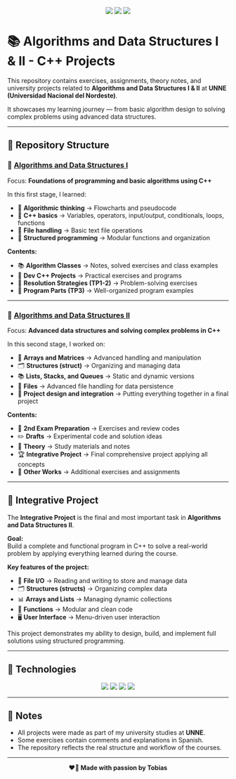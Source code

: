 <p align="center">
  <img src="https://img.shields.io/badge/C%2B%2B-00599C?style=for-the-badge&logo=cplusplus&logoColor=white"/>
  <img src="https://img.shields.io/badge/UNNE-Informatics-blue?style=for-the-badge"/>
  <img src="https://img.shields.io/badge/Status-Completed-brightgreen?style=for-the-badge"/>
</p>

# 📚 Algorithms and Data Structures I & II - C++ Projects

This repository contains exercises, assignments, theory notes, and university projects related to **Algorithms and Data Structures I & II** at **UNNE (Universidad Nacional del Nordeste)**.

It showcases my learning journey — from basic algorithm design to solving complex problems using advanced data structures.

---

## 📂 Repository Structure

### 📘 [Algorithms and Data Structures I](./Algoritmo%20y%20Estructura%20de%20datos%201)

Focus: **Foundations of programming and basic algorithms using C++**

In this first stage, I learned:

- 🧠 **Algorithmic thinking** → Flowcharts and pseudocode
- 🧱 **C++ basics** → Variables, operators, input/output, conditionals, loops, functions
- 📄 **File handling** → Basic text file operations
- 🧩 **Structured programming** → Modular functions and organization

**Contents:**

- 📚 **Algorithm Classes** → Notes, solved exercises and class examples
- 🧰 **Dev C++ Projects** → Practical exercises and programs
- 📝 **Resolution Strategies (TP1-2)** → Problem-solving exercises
- 🔧 **Program Parts (TP3)** → Well-organized program examples

---

### 📗 [Algorithms and Data Structures II](./Algoritmo%20y%20Estructura%20de%20datos%202)

Focus: **Advanced data structures and solving complex problems in C++**

In this second stage, I worked on:

- 🧮 **Arrays and Matrices** → Advanced handling and manipulation
- 🗂️ **Structures (struct)** → Organizing and managing data
- 📚 **Lists, Stacks, and Queues** → Static and dynamic versions
- 💾 **Files** → Advanced file handling for data persistence
- 🧩 **Project design and integration** → Putting everything together in a final project

**Contents:**

- 🧪 **2nd Exam Preparation** → Exercises and review codes
- ✏️ **Drafts** → Experimental code and solution ideas
- 📖 **Theory** → Study materials and notes
- 🏆 **Integrative Project** → Final comprehensive project applying all concepts
- 📌 **Other Works** → Additional exercises and assignments

---

## 🚧 Integrative Project

The **Integrative Project** is the final and most important task in **Algorithms and Data Structures II**.

**Goal:**  
Build a complete and functional program in C++ to solve a real-world problem by applying everything learned during the course.

**Key features of the project:**

- 📂 **File I/O** → Reading and writing to store and manage data
- 🗂️ **Structures (structs)** → Organizing complex data
- 📊 **Arrays and Lists** → Managing dynamic collections
- 🧩 **Functions** → Modular and clean code
- 🖥️ **User Interface** → Menu-driven user interaction

This project demonstrates my ability to design, build, and implement full solutions using structured programming.

---

## 🚀 Technologies

<p align="center">
  <img src="https://img.shields.io/badge/C++-00599C?style=for-the-badge&logo=cplusplus&logoColor=white"/>
  <img src="https://img.shields.io/badge/Dev%20C%2B%2B-0065A9?style=for-the-badge"/>
  <img src="https://img.shields.io/badge/Standard%20Library-C%2B%2B-00599C?style=for-the-badge"/>
  <img src="https://img.shields.io/badge/Markdown-000000?style=for-the-badge&logo=markdown&logoColor=white"/>
</p>

---

## 📝 Notes

- All projects were made as part of my university studies at **UNNE**.
- Some exercises contain comments and explanations in Spanish.
- The repository reflects the real structure and workflow of the courses.

---

<p align="center"><b>❤️🐔 Made with passion by Tobias</b></p>



